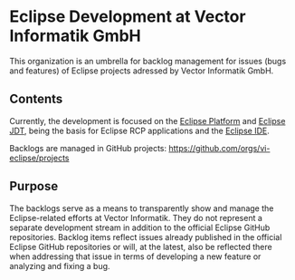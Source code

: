 # Eclipse Development at Vector Informatik GmbH 

This organization is an umbrella for backlog management for issues (bugs and features) of Eclipse projects adressed by Vector Informatik GmbH.


## Contents

Currently, the development is focused on the [Eclipse Platform](https://github.com/eclipse-platform) and [Eclipse JDT](https://github.com/eclipse-jdt), being the basis for Eclipse RCP applications and the [Eclipse IDE](https://eclipseide.org/).

Backlogs are managed in GitHub projects: https://github.com/orgs/vi-eclipse/projects


## Purpose

The backlogs serve as a means to transparently show and manage the Eclipse-related efforts at Vector Informatik. They do not represent a separate development stream in addition to the official Eclipse GitHub repositories.
Backlog items reflect issues already published in the official Eclipse GitHub repositories or will, at the latest, also be reflected there when addressing that issue in terms of developing a new feature or analyzing and fixing a bug.


